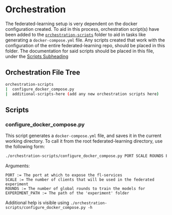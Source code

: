 # Orchestration
The federated-learning setup is very dependent on the docker configuration created. To aid in this process, orchestration script(s) have been added to the [`orchestration-scripts`](../orchestration-scripts) folder to aid in tasks like generating a `docker-compose.yml` file. Any scripts created that work with the configuration of the entire federated-learning repo, should be placed in this folder. The documentation for said scripts should be placed in this file, under the [Scripts Subheading](#Scripts)

## Orchestration File Tree
```bash
orchestration-scripts
|  configure_docker_compose.py
|  additional-scripts-here (add any new orchestration scripts here)
```
## Scripts

### configure_docker_compose.py
This script generates a `docker-compose.yml` file, and saves it in the current working directory. To call it from the root federated-learning directory, use the following form:
```bash
./orchestration-scripts/configure_docker_compose.py PORT SCALE ROUNDS EXPERIMENT_PATH
```

Arguments:
```
PORT := The port at which to expose the fl-services
SCALE := The number of clients that will be used in the federated experiment
ROUNDS := The number of global rounds to train the models for
EXPERIMENT_PATH := The path of the 'experiment' folder
```

Additional help is visible using `./orchestration-scripts/configure_docker_compose.py -h`